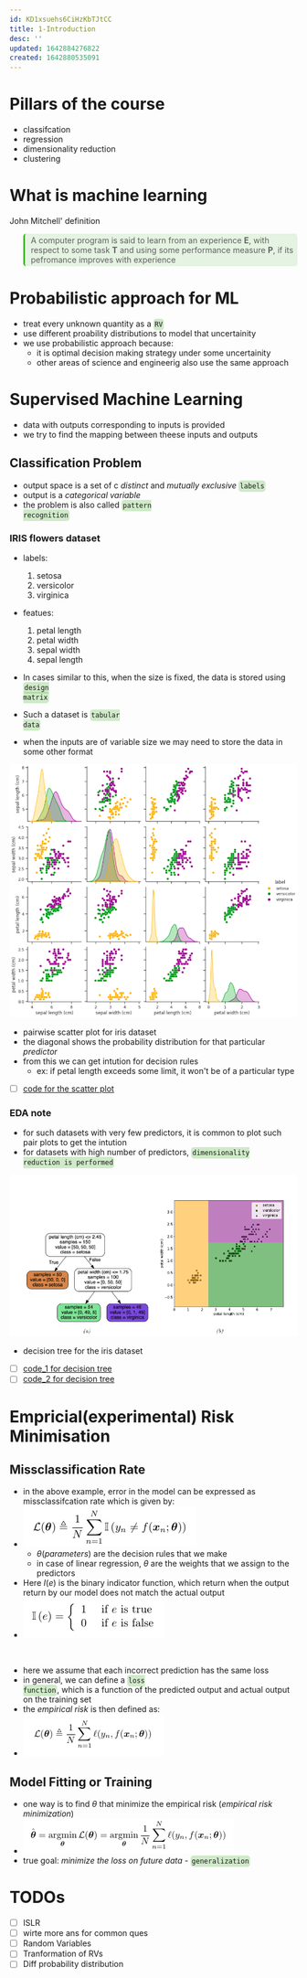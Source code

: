 ```yaml
---
id: KD1xsuehs6CiHzKbTJtCC
title: 1-Introduction
desc: ''
updated: 1642884276822
created: 1642880535091
---
```

# Pillars of the course

- classifcation
- regression
- dimensionality reduction
- clustering

# What is machine learning

John Mitchell' definition
<blockquote style="background-color: #43b02a20; padding:3px 2px; border-radius: 5px; border-left: 0.25em solid #43b02a; padding-left: 0.75em">A computer program is said to learn from an experience <b>E</b>, with respect to some task <b>T</b> and using some performance measure <b>P</b>, if its pefromance improves with experience
</blockquote>

# Probabilistic approach for ML

- treat every unknown quantity as a <code style="background-color: #43b02a40; padding:3px 2px; border-radius: 5px">RV</code>
- use different proability distributions to model that uncertainity
- we use probabilistic approach because:
  - it is optimal decision making strategy under some uncertainity
  - other areas of science and engineerig also use the same approach

# Supervised Machine Learning

- data with outputs corresponding to inputs is provided
- we try to find the mapping between theese inputs and outputs

## Classification Problem

- output space is a set of c *distinct* and *mutually exclusive* <code style="background-color: #43b02a40; padding:3px 2px; border-radius: 5px">labels</code>
- output is a *categorical variable*
- the problem is also called <code style="background-color: #43b02a40; padding:3px 2px; border-radius: 5px">pattern recognition</code>

### IRIS flowers dataset

- labels:
  1. setosa
  2. versicolor
  3. virginica
- featues:
  1. petal length
  2. petal width
  3. sepal width
  4. sepal length

- In cases similar to this, when the size is fixed, the data is stored using <code style="background-color: #43b02a40; padding:3px 2px; border-radius: 5px">design matrix</code>
- Such a dataset is <code style="background-color: #43b02a40; padding:3px 2px; border-radius: 5px">tabular data</code>
- when the inputs are of variable size we may need to store the data in some other format

![Pairwise Scatter Plot for Iris Dataset](/assets/images/2022-01-14-23-01-57.png)
- pairwise scatter plot for iris dataset
- the diagonal shows the probability distribution for that particular *predictor*
- from this we can get intution for decision rules
  - ex: if petal length exceeds some limit, it won't be of a particular type
- [ ] [code for the scatter plot](https://github.com/vinaykakkad/pyprobml/blob/master/scripts/iris_plot.py)

### EDA note

- for such datasets with very few predictors, it is common to plot such pair plots to get the intution
- for datasets with high number of predictors, <code style="background-color: #43b02a40; padding:3px 2px; border-radius: 5px">dimensionality reduction is performed</code>
  
![Decision Tree](/assets/images/2022-01-14-23-11-37.png)
- decision tree for the iris dataset
- [ ] [code_1 for decision tree](https://github.com/vinaykakkad/pyprobml/blob/master/scripts/iris_dtree.py)
- [ ] [code_2 for decision tree](https://github.com/vinaykakkad/pyprobml/blob/master/scripts/iris_dtree2.py)

# Empricial(experimental) Risk Minimisation

## Missclassification Rate

- in the above example, error in the model can be expressed as missclassifcation rate which is given by:
- ![Misclassification Rate](/assets/images/2022-01-16-14-05-56.png)
  - $\theta(parameters)$ are the decision rules that we make 
  - in case of linear regression, $\theta$ are the weights that we assign to the predictors
- Here $I(e)$ is the binary indicator function, which return when the output return by our model does not match the actual output
- ![Indicator function](/assets/images/2022-01-16-14-07-57.png)

<br>

- here we assume that each incorrect prediction has the same loss
- in general, we can define a <code style="background-color: #43b02a40; padding:3px 2px; border-radius: 5px">loss function</code>, which is a function of the predicted output and actual output on the training set
- the *empirical risk* is then defined as:
- ![Empirical Risk](/assets/images/2022-01-16-14-22-51.png)

## Model Fitting or Training

- one way is to find $\theta$ that minimize the empirical risk (*empirical risk minimization*)
- ![ERM](/assets/images/2022-01-16-14-31-19.png)
- true goal: *minimize the loss on future data* - <code style="background-color: #43b02a40; padding:3px 2px; border-radius: 5px">generalization</code>

# TODOs

- [ ] ISLR
- [ ] wirte more ans for common ques <!--LOCAL_ONLY_LINE-->
- [ ] Random Variables
- [ ] Tranformation of RVs
- [ ] Diff probability distribution
